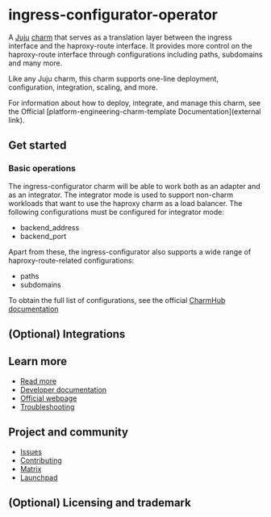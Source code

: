 # ingress-configurator-operator
<!-- Use this space for badges -->

A [Juju](https://juju.is/) [charm](https://juju.is/docs/olm/charmed-operators) that serves as a translation layer between the ingress interface and the haproxy-route interface. It provides more control on the haproxy-route interface through configurations including paths, subdomains and many more.

Like any Juju charm, this charm supports one-line deployment, configuration, integration, scaling, and more.

For information about how to deploy, integrate, and manage this charm, see the Official [platform-engineering-charm-template Documentation](external link).

## Get started
<!--If the charm already contains a relevant how-to guide or tutorial in its documentation,
use this section to link the documentation. You don’t need to duplicate documentation here.
If the tutorial is more complex than getting started, then provide brief descriptions of the
steps needed for the simplest possible deployment. Make sure to include software and hardware
prerequisites.

This section could be structured in the following way:

### Set up
<Steps for setting up the environment (e.g. via Multipass)>

### Deploy
<Steps for deploying the charm>

-->

### Basic operations
<!--Brief walkthrough of performing standard configurations or operations.

Use this section to provide information on important actions, required configurations, or
other operations the user should know about. You don’t need to list every action or configuration.
Use this section to link the Charmhub documentation for actions and configurations.

You may also want to link to the `charmcraft.yaml` file here.
-->
The ingress-configurator charm will be able to work both as an adapter and as an integrator. The integrator mode is used to support non-charm workloads that want to use the haproxy charm as a load balancer.
The following configurations must be configured for integrator mode:
- backend_address
- backend_port

Apart from these, the ingress-configurator also supports a wide range of haproxy-route-related configurations:
- paths
- subdomains

To obtain the full list of configurations, see the official [CharmHub documentation](to-be-updated)

## (Optional) Integrations
<!-- Information about particularly relevant interfaces, endpoints or libraries related to the
charm. For example, peer relation endpoints required by other charms for integration.

Otherwise, include a link the Charmhub documentation on integrations.
--> 

## Learn more
<!-- 
Provide a list of resources, including the official documentation, developer documentation,
an official website for the software and a troubleshooting guide. Note that this list is not
exhaustive or always relevant for every charm. If there is no official troubleshooting guide,
include a link to the relevant Matrix channel.
-->

* [Read more]() <!--Link to the charm's official documentation-->
* [Developer documentation]() <!--Link to any developer documentation-->
* [Official webpage]() <!--(Optional) Link to official upstream webpage/blog/marketing content--> 
* [Troubleshooting]() <!--(Optional) Link to a page or section about troubleshooting/FAQ-->

## Project and community
* [Issues]() <!--Link to GitHub issues (if applicable)-->
* [Contributing]() <!--Link to any contribution guides--> 
* [Matrix]() <!--Link to contact info (if applicable), e.g. Matrix channel-->
* [Launchpad]() <!--Link to Launchpad (if applicable)-->

## (Optional) Licensing and trademark

